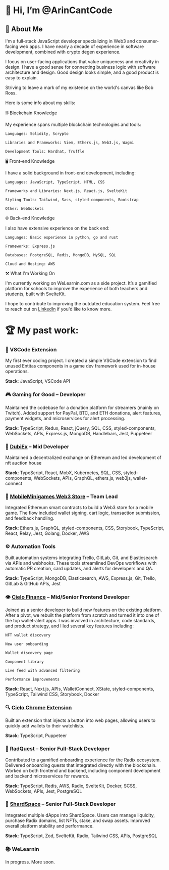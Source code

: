 # 👋 Hi, I’m @ArinCantCode

## 📓 About Me
I'm a full-stack JavaScript developer specializing in Web3 and consumer-facing web apps.
I have nearly a decade of experience in software development, combined with crypto degen experience.

I focus on user-facing applications that value uniqueness and creativity in design.
I have a good sense for connecting business logic with software architecture and design.
Good design looks simple, and a good product is easy to explain.

Striving to leave a mark of my existence on the world's canvas like Bob Ross.

Here is some info about my skills:

⛓ Blockchain Knowledge

My experience spans multiple blockchain technologies and tools:

    Languages: Solidity, Scrypto

    Libraries and Frameworks: Viem, Ethers.js, Web3.js, Wagmi

    Development Tools: Hardhat, Truffle

🖥️ Front-end Knowledge

I have a solid background in front-end development, including:

    Languages: JavaScript, TypeScript, HTML, CSS

    Frameworks and Libraries: Next.js, React.js, SvelteKit

    Styling Tools: Tailwind, Sass, styled-components, Bootstrap

    Other: WebSockets

    
🌐 Back-end Knowledge

I also have extensive experience on the back end:

    Languages: Basic experience in python, go and rust

    Frameworks: Express.js

    Databases: PostgreSQL, Redis, MongoDB, MySQL, SQL

    Cloud and Hosting: AWS

    
⚒️ What I'm Working On

I'm currently working on WeLearnin.com as a side project.
It’s a gamified platform for schools to improve the experience of both teachers and students, built with SvelteKit.

I hope to contribute to improving the outdated education system.
Feel free to reach out on [LinkedIn](https://www.linkedin.com/in/marcin-moldrzyk-332505214/) if you'd like to know more.


# 🏆 My past work:

### 🧩 VSCode Extension

My first ever coding project. I created a simple VSCode extension to find unused Entitas components in a game dev framework used for in-house operations.

**Stack**: JavaScript, VSCode API

### 🎮 Gaming for Good – Developer

Maintained the codebase for a donation platform for streamers (mainly on Twitch).
Added support for PayPal, BTC, and ETH donations, alert features, payment widgets, and microservices for alert processing.

**Stack**: TypeScript, Redux, React, jQuery, SQL, CSS, styled-components, WebSockets, APIs, Express.js, MongoDB, Handlebars, Jest, Puppeteer

### 💱 [DubiEx](https://www.dubiex.com/PRPS/USDC) – Mid Developer

Maintained a decentralized exchange on Ethereum and led development of nft auction house

**Stack**: TypeScript, React, MobX, Kubernetes, SQL, CSS, styled-components, WebSockets, APIs, GraphQL, ethers.js, web3js, wallet-connect

### 🛒 [MobileMinigames Web3 Store](https://shop.mobileminigames.com/) – Team Lead

Integrated Ethereum smart contracts to build a Web3 store for a mobile game.
The flow included wallet signing, cart logic, transaction submission, and feedback handling.

**Stack**: Ethers.js, GraphQL, styled-components, CSS, Storybook, TypeScript, React, Relay, Jest, Golang, Docker, AWS

### ⚙️ Automation Tools

Built automation systems integrating Trello, GitLab, Git, and Elasticsearch via APIs and webhooks.
These tools streamlined DevOps workflows with automatic PR creation, card updates, and alerts for developers and QA.

**Stack**: TypeScript, MongoDB, Elasticsearch, AWS, Express.js, Git, Trello, GitLab & GitHub APIs, Jest


### 👁️ [Cielo Finance](https://app.cielo.finance/feed) – Mid/Senior Frontend Developer

Joined as a senior developer to build new features on the existing platform.
After a pivot, we rebuilt the platform from scratch and turned it into one of the top wallet-alert apps.
I was involved in architecture, code standards, and product strategy, and I led several key features including:

    NFT wallet discovery

    New user onboarding

    Wallet discovery page

    Component library

    Live feed with advanced filtering

    Performance improvements

**Stack**: React, Next.js, APIs, WalletConnect, XState, styled-components, TypeScript, Tailwind CSS, Storybook, Docker


### 🔍 [Cielo Chrome Extension](https://chromewebstore.google.com/detail/cielo/nbmknhhenedcdaodehlbpfanpmgkjaeg?hl=en)

Built an extension that injects a button into web pages, allowing users to quickly add wallets to their watchlists.

**Stack**: TypeScript, Puppeteer


### 🚀 [RadQuest](https://radquest.io/home/basic) – Senior Full-Stack Developer

Contributed to a gamified onboarding experience for the Radix ecosystem.
Delivered onboarding quests that integrated directly with the blockchain.
Worked on both frontend and backend, including component development and backend microservices for rewards.

**Stack**: TypeScript, Redis, AWS, Radix, SvelteKit, Docker, SCSS, WebSockets, APIs, Jest, PostgreSQL

### 💎 [ShardSpace](https://launch.shardspace.app/) – Senior Full-Stack Developer

Integrated multiple dApps into ShardSpace.
Users can manage liquidity, purchase Radix domains, list NFTs, stake, and swap assets.
Improved overall platform stability and performance.

**Stack**: TypeScript, Zod, SvelteKit, Radix, Tailwind CSS, APIs, PostgreSQL


### 📚 WeLearnin

In progress. More soon.
